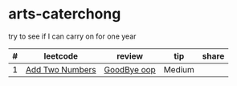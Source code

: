# arts-caterchong
try to see if I can carry on  for one year

| # | leetcode | review | tip |share|
|---| ----- | -------- | ---------- |---------|
|1|[Add Two Numbers](./leetcode/2.js)| [GoodBye oop](./review/GoodBye,OOP)|Medium|


